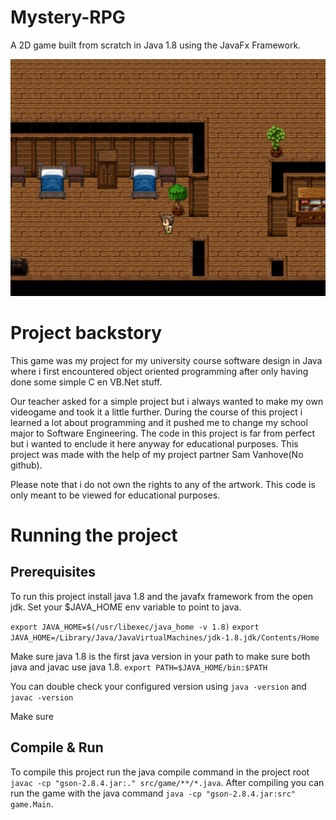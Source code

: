 # Mystery-RPG

A 2D game built from scratch in Java 1.8 using the JavaFx Framework.

<p align="center"><img src="GameFiles\SaveFiles\saveSlotImage_2.png" width="800"></p>

# Project backstory

This game was my project for my university course software design in Java where i first encountered object oriented programming
after only having done some simple C en VB.Net stuff.

Our teacher asked for a simple project but i always wanted to make my own videogame and took it a little further.
During the course of this project i learned a lot about programming and it pushed me to change my school major to Software Engineering.
The code in this project is far from perfect but i wanted to enclude it here anyway for educational purposes.
This project was made with the help of my project partner Sam Vanhove(No github).

Please note that i do not own the rights to any of the artwork. This code is only meant to be viewed for educational purposes.

# Running the project

## Prerequisites

To run this project install java 1.8 and the javafx framework from the open jdk.
Set your $JAVA_HOME env variable to point to java.

`export JAVA_HOME=$(/usr/libexec/java_home -v 1.8)`
`export JAVA_HOME=/Library/Java/JavaVirtualMachines/jdk-1.8.jdk/Contents/Home`

Make sure java 1.8 is the first java version in your path to make sure both java and javac use java 1.8.
`export PATH=$JAVA_HOME/bin:$PATH`

You can double check your configured version using `java -version` and `javac -version`

Make sure

## Compile & Run

To compile this project run the java compile command in the project root `javac -cp "gson-2.8.4.jar:." src/game/**/*.java`.
After compiling you can run the game with the java command `java -cp "gson-2.8.4.jar:src" game.Main`.
